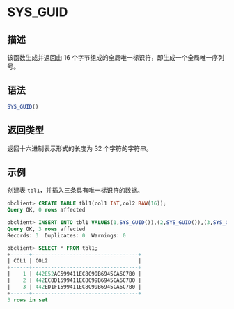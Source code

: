 SYS_GUID 
=============================



描述 
-----------------------

该函数生成并返回由 16 个字节组成的全局唯一标识符，即生成一个全局唯一序列号。

语法 
-----------------------

```sql
SYS_GUID()
```



返回类型 
-------------------------

返回十六进制表示形式的长度为 32 个字符的字符串。

示例 
-----------------------

创建表 `tbl1`，并插入三条具有唯一标识符的数据。

```sql
obclient> CREATE TABLE tbl1(col1 INT,col2 RAW(16));
Query OK, 0 rows affected

obclient> INSERT INTO tbl1 VALUES(1,SYS_GUID()),(2,SYS_GUID()),(3,SYS_GUID());
Query OK, 3 rows affected
Records: 3  Duplicates: 0  Warnings: 0

obclient> SELECT * FROM tbl1;
+------+----------------------------------+
| COL1 | COL2                             |
+------+----------------------------------+
|    1 | 442E52AC599411EC8C99B6945CA6C7B0 |
|    2 | 442EC8D1599411EC8C99B6945CA6C7B0 |
|    3 | 442ED1F1599411EC8C99B6945CA6C7B0 |
+------+----------------------------------+
3 rows in set
```


